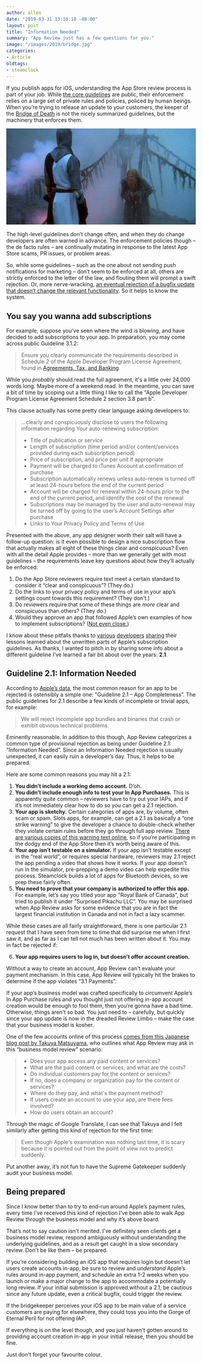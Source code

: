 ```yaml
---
author: allen
date: "2019-03-31 13:10:10 -08:00"
layout: post
title: "Information Needed"
summary: "App Review just has a few questions for you."
image: "/images/2019/bridge.jpg"
categories:
- Article
oldtags:
- steamclock
---
```


If you publish apps for iOS, understanding the App Store review process is part of your job. While [the core guidelines](https://developer.apple.com/app-store/review/guidelines/) are public, their enforcement relies on a large set of private rules and policies, policed by human beings. When you’re trying to release an update to your customers, the keeper of the [Bridge of Death](https://www.youtube.com/watch?v=dPOyOM7wxlE) is not the nicely summarized guidelines, but the machinery that enforces them.

<img src="/images/2019/bridge.jpg">

The high-level guidelines don’t change often, and when they do change developers are often warned in advance. The enforcement policies though – the de facto rules – are continually mutating in response to the latest App Store scams, PR issues, or problem areas.

So, while some guidelines – such as the one about not sending push notifications for marketing – don’t seem to be enforced at all, others are strictly enforced to the letter of the law, and flouting them will prompt a swift rejection. Or, more nerve-wracking, [an eventual rejection of a bugfix update that doesn’t change the relevant functionality](https://twitter.com/agiletortoise/status/1099795630518665216). So it helps to know the system.

## You say you wanna add subscriptions
For example, suppose you’ve seen where the wind is blowing, and have decided to add subscriptions to your app. In preparation, you may come across public Guideline 3.1.2:

> Ensure you clearly communicate the requirements described in Schedule 2 of the Apple Developer Program License Agreement, found in  [Agreements, Tax, and Banking](http://www.apple.com/itunes/go/itunesconnect/contracts).

While you *probably* should read the full agreement, it's a little over 24,000 words long. Maybe more of a weekend read. In the meantime, you can save a bit of time by scoping out a little thing I like to call the "Apple Developer Program License Agreement Schedule 2 section 3.8 part b".

This clause actually has some pretty clear language asking developers to:

> ...clearly and conspicuously disclose to users the following information regarding Your auto-renewing subscription: 
> - Title of publication or service
> - Length of subscription (time period and/or content/services provided during each subscription period)
> - Price of subscription, and price per unit if appropriate
> - Payment will be charged to iTunes Account at confirmation of purchase
> - Subscription automatically renews unless auto-renew is turned off at least 24-hours before the end of the current period
> - Account will be charged for renewal within 24-hours prior to the end of the current period, and identify the cost of the renewal
> - Subscriptions may be managed by the user and auto-renewal may be turned off by going to the user’s Account Settings after purchase
> - Links to Your Privacy Policy and Terms of Use 


Presented with the above, any app designer worth their salt will have a follow-up question: is it even possible to design a nice subscription flow that actually makes all eight of these things clear and conspicuous? Even with all the detail Apple provides – more than we generally get with most guidelines – the requirements leave key questions about how they’ll actually be enforced:

1. Do the App Store reviewers require text meet a certain standard to consider it “clear and conspicuous”? (They do.)
2. Do the links to your privacy policy and terms of use in your app’s settings count towards this requirement? (They don’t.)
3. Do reviewers require that some of these things are *more* clear and conspicuous than others? (They do.)
4. Would they approve an app that followed Apple’s own examples of how to implement subscriptions? ([Not even close.](https://www.theverge.com/2019/3/27/18284628/apple-news-plus-auto-subscription-breaking-rules-how-to-cancel))

I know about these pitfalls thanks to [various](https://twitter.com/agiletortoise/status/1099795630518665216) [developers](https://twitter.com/davedelong/status/1102329011647070209) [sharing](https://medium.com/revenuecat-blog/apple-will-reject-your-subscription-app-if-you-dont-include-this-disclosure-bba95244405d) their lessons learned about the unwritten parts of Apple’s subscription guidelines. As thanks, I wanted to pitch in by sharing some info about a different guideline I’ve learned a fair bit about over the years: **2.1**.

## Guideline 2.1: Information Needed
According to [Apple’s data](https://developer.apple.com/app-store/review/rejections/), the most common reason for an app to be rejected is ostensibly a simple one: "Guideline 2.1 – App Completeness”. The public guidelines for 2.1 describe a few kinds of incomplete or trivial apps, for example:

> We will reject incomplete app bundles and binaries that crash or exhibit obvious technical problems.

Eminently reasonable. In addition to this though, App Review categorizes a common type of provisional rejection as being under Guideline 2.1: “Information Needed”. Since an Information Needed rejection is usually unexpected, it can easily ruin a developer’s day. Thus, it helps to be prepared.

Here are some common reasons you may hit a 2.1:

1. **You didn’t include a working demo account.** D’oh.
2. **You didn’t include enough info to test your In App Purchases.** This is apparently quite common – reviewers have to try out your IAPs, and if it’s not immediately clear how to do so you can get a 2.1 rejection.
3. **Your app is sketchy.** Certain categories of apps are, by volume, often scam or spam. Slots apps, for example, can get a 2.1 as basically a “one strike warning” to give the developer a chance to double-check whether they violate certain rules before they go through full app review. [There are various copies of this warning text online](https://forums.developer.apple.com/thread/100426), so if you’re participating in the dodgy end of the App Store then it’s worth being aware of this.
4. **Your app isn’t testable on a simulator.** If your app isn’t testable except in the “real world”, or requires special hardware, reviewers may 2.1 reject the app pending a video that shows how it works. If your app doesn't run in the simulator, pre-prepping a demo video can help expedite this process. Steamclock builds a lot of apps for Bluetooth devices, so we prep these fairly often.
5. **You need to prove that your company is authorized to offer this app.** For example, let’s say you titled your app "Royal Bank of Canada", but tried to publish it under “Surprised Pikachu LLC”. You may be surprised when App Review asks for some evidence that you are in fact the largest financial institution in Canada and not in fact a lazy scammer.
    
While these cases are all fairly straightforward, there is one particular 2.1 request that I have seen from time to time that did surprise me when I first saw it, and as far as I can tell not much has been written about it. You may in fact be rejected if:
    
<ol start="6">
	<li><b>Your app requires users to log in, but doesn’t offer account creation.</b></li>
</ol>

Without a way to create an account, App Review can't evaluate your payment mechanism. In this case, App Review will typically hit the brakes to determine if the app violates “3.1 Payments”.

If your app’s business model was crafted specifically to circumvent Apple’s In App Purchase rules and you thought just not offering in-app account creation would be enough to fool them, then you’re gonna have a bad time. Otherwise, things aren't so bad. You just need to – carefully, but quickly since your app update is now in the dreaded Review Limbo – make the case that your business model is kosher.

One of the few accounts online of this process [comes from this Japanese blog post by Takuya Matsuyama](https://blog.craftz.dog/avoiding-in-app-purchase-4b7cf310f386), who outlines what App Review may ask in this “business model review” scenario:

> - Does your app access any paid content or services?
> - What are the paid content or services, and what are the costs?
> - Do individual customers pay for the content or services?
> - If no, does a company or organization pay for the content or services?
> - Where do they pay, and what's the payment method?
> - If users create an account to use your app, are there fees involved?
> - How do users obtain an account?

Through the magic of Google Translate, I can see that Takuya and I felt similarly after getting this kind of rejection for the first time:

> Even though Apple's examination was nothing last time, it is scary because it is pointed out from the point of view not to predict suddenly.

Put another away, it’s not fun to have the Supreme Gatekeeper suddenly audit your business model.

## Being prepared

Since I know better than to try to end-run around Apple’s payment rules, every time I’ve received this kind of rejection I’ve been able to walk App Review through the business model and why it’s above board.

That’s not to say caution isn't merited. I've definitely seen clients get a business model review, respond ambiguously without understanding the underlying guidelines, and as a result get caught in a slow secondary review. Don't be like them – be prepared.

If you’re considering building an iOS app that requires login but doesn’t let users create accounts in-app, be sure to review and *understand* Apple’s rules around in-app payment, and schedule an extra 1-2 weeks when you launch or make a major change to the app to accommodate a potentially long review. If your initial submission is approved without a 2.1, be cautious since any future update, even a critical bugfix, could trigger the review.

If the bridgekeeper perceives your iOS app to be main value of a service customers are paying for elsewhere, they could toss you into the Gorge of Eternal Peril for not offering IAP.

If everything is on the level though, and you just haven't gotten around to providing account creation in-app in your initial release, then you should be fine.

Just don't forget your favourite colour.








